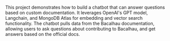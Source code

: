 This project demonstrates how to build a chatbot that can answer questions based on custom documentation. It leverages OpenAI's GPT model, Langchain, and MongoDB Atlas for embedding and vector search functionality. The chatbot pulls data from the Bacalhau documentation, allowing users to ask questions about contributing to Bacalhau, and get answers based on the official docs.
